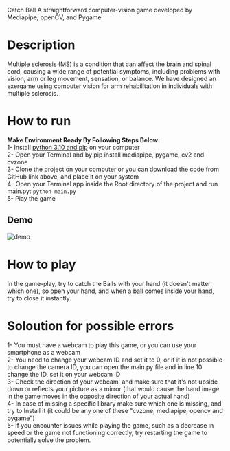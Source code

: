  Catch Ball
A straightforward computer-vision game developed by Mediapipe, openCV, and Pygame
# Description
Multiple sclerosis (MS) is a condition that can affect the brain and spinal cord, causing a wide range of potential symptoms, including problems with vision, arm or leg movement, sensation, or balance. We have designed an exergame using computer vision for arm rehabilitation in individuals with multiple sclerosis.
# How to run
**Make Environment Ready By Following Steps Below:**<br>
1- Install [python 3.10 and pip](https://www.python.org/) on your computer<br>
2- Open your Terminal and by pip install mediapipe, pygame, cv2 and cvzone<br>
3- Clone the project on your computer or you can download the code from GitHub link above, and place it on your system<br>
4- Open your Terminal app inside the Root directory of the project and run main.py: `python main.py`<br>
5- Play the game
## Demo
![demo](https://github.com/mo-kasiri/catch_ball/assets/20669157/f3f83464-3ef2-4386-ad55-3213f869fe82)
# How to play
In the game-play, try to catch the Balls with your hand (it doesn't matter which one), so open your hand, and when a ball comes inside your hand, try to close it instantly.
# Soloution for possible errors
1- You must have a webcam to play this game, or you can use your smartphone as a webcam<br>
2- You need to change your webcam ID and set it to 0, or if it is not possible to change the camera ID, you can open the main.py file and in line 10 change the ID, set it on your webcam ID<br>
3- Check the direction of your webcam, and make sure that it's not upside down or reflects your picture as a mirror (that would cause the hand image in the game moves in the opposite direction of your actual hand)<br>
4- In case of missing a specific library make sure which one is missing, and try to Install it (it could be any one of these "cvzone, mediapipe, opencv and pygame")<br>
5- If you encounter issues while playing the game, such as a decrease in speed or the game not functioning correctly, try restarting the game to potentially solve the problem.<br>


